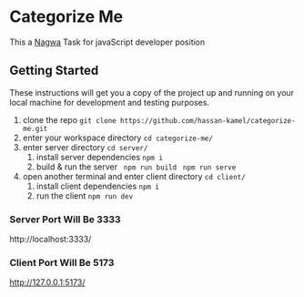 # Categorize Me  

This a [Nagwa](https://www.nagwa.com/) Task for javaScript developer position 

## Getting Started

These instructions will get you a copy of the project up and running on your local machine for development and testing purposes.

1. clone the repo
    `git clone https://github.com/hassan-kamel/categorize-me.git`
2. enter your workspace directory
    `cd categorize-me/`
3. enter server directory
    `cd server/`
    1. install server dependencies
        `npm i`
    2. build & run the server
        ` npm run build`
        ` npm run serve`
4. open another terminal and enter client directory
    `cd client/`
    1. install client dependencies
        `npm i`
    2. run the client
        ` npm run dev `


### Server Port Will Be 3333
http://localhost:3333/
### Client Port Will Be 5173
http://127.0.0.1:5173/

